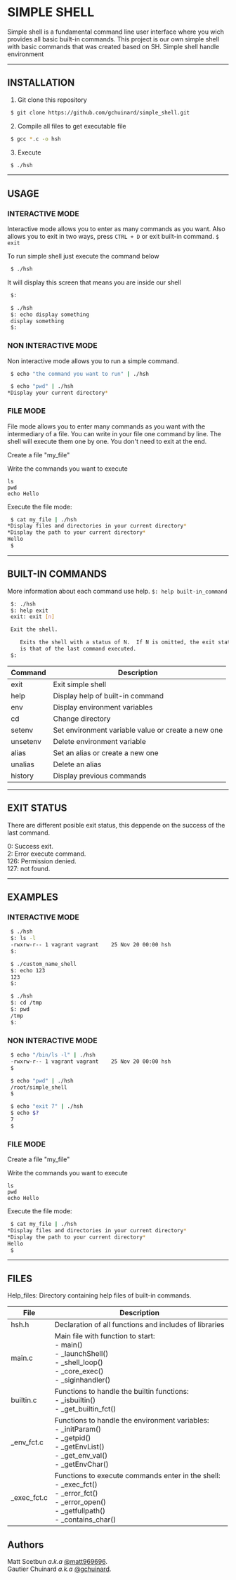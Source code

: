 # SIMPLE SHELL

Simple shell is a fundamental command line user interface where you wich provides all basic built-in commands.
This project is our own simple shell with basic commands that was created based on SH. Simple shell handle environment

-----
## INSTALLATION

1. Git clone this repository

```bash
 $ git clone https://github.com/gchuinard/simple_shell.git
```

2. Compile all files to get executable file

```bash
 $ gcc *.c -o hsh
```

3. Execute

```bash
 $ ./hsh
```

-----
## USAGE

### INTERACTIVE MODE

Interactive mode allows you to enter as many commands as you want.
Also allows you to exit in two ways, press ```CTRL + D``` or
exit built-in command. ```$ exit ```

To run simple shell just execute the command below

```bash
 $ ./hsh
```

It will display this screen that means you are inside our shell
```bash
 $:
```
```bash
 $ ./hsh
 $: echo display something
 display something
 $:
```

### NON INTERACTIVE MODE

Non interactive mode allows you to run a simple command.

```bash
 $ echo "the command you want to run" | ./hsh
```

```bash
 $ echo "pwd" | ./hsh
*Display your current directory*
```

### FILE MODE

File mode allows you to enter many commands as you want with the intermediary of a file. You can write in your file one command by line. The shell will execute them one by one. You don't need to exit at the end.

Create a file "my\_file"

Write the commands you want to execute
```
ls
pwd
echo Hello
```

Execute the file mode:
```bash
 $ cat my_file | ./hsh
*Display files and directories in your current directory*
*Display the path to your current directory*
Hello
 $
```

-----
## BUILT-IN COMMANDS

More information about each command use help. ```$: help built-in_command```


```bash
 $: ./hsh
 $: help exit
 exit: exit [n]

 Exit the shell.

    Exits the shell with a status of N.  If N is omitted, the exit status
    is that of the last command executed.
 $:
```

| Command | Description  |
| ------- | --- |
| exit | Exit simple shell|
| help | Display help of built-in command |
| env | Display environment variables |
| cd | Change directory |
| setenv | Set environment variable value or create a new one |
| unsetenv | Delete environment variable |
| alias | Set an alias or create a new one |
| unalias | Delete an alias |
| history | Display previous commands |

-----
## EXIT STATUS

There are different posible exit status, this deppende on the success of the last command.

0: Success exit.<br>
2: Error execute command. <br>
126: Permission denied.<br>
127: not found.


-----
## EXAMPLES

### INTERACTIVE MODE

```bash
 $ ./hsh
 $: ls -l
 -rwxrw-r-- 1 vagrant vagrant    25 Nov 20 00:00 hsh
 $:
```
```bash
 $ ./custom_name_shell
 $: echo 123
 123
 $:
```

```bash
 $ ./hsh
 $: cd /tmp
 $: pwd
 /tmp
 $:
```

### NON INTERACTIVE MODE

```bash
 $ echo "/bin/ls -l" | ./hsh
 -rwxrw-r-- 1 vagrant vagrant    25 Nov 20 00:00 hsh
 $
 ```
```bash
 $ echo "pwd" | ./hsh
 /root/simple_shell
 $
```

```bash
 $ echo "exit 7" | ./hsh
 $ echo $?
 7
 $
```

### FILE MODE

Create a file "my\_file"

Write the commands you want to execute
```
ls
pwd
echo Hello
```

Execute the file mode:
```bash
 $ cat my_file | ./hsh
*Display files and directories in your current directory*
*Display the path to your current directory*
Hello
 $
```
-----
## FILES


Help_files: Directory containing help files of built-in commands.

| File | Description  |
| ------- | --- |
| hsh.h | Declaration of all functions and includes of libraries|
| main.c | Main file with function to start: <br> - main() <br> - \_launchShell() <br> - \_shell\_loop() <br> - \_core\_exec() <br> - \_siginhandler()  |
| builtin.c | Functions to handle the builtin functions: <br> - \_isbuiltin() <br> - \_get_builtin_fct() |
| \_env_fct.c | Functions to handle the environment variables: <br> - \_initParam() <br> - \_getpid() <br> - \_getEnvList() <br> - \_get_env_val() <br> - \_getEnvChar()  |
| \_exec_fct.c | Functions to execute commands enter in the shell: <br> - \_exec_fct() <br> - \_error_fct() <br> - \_error_open() <br> - \_getfullpath() <br> - \_contains_char()  |

## Authors

Matt Scetbun *a.k.a* [@matt969696](https://github.com/matt969696 "The best bro for coding a project <3"). <br>
Gautier Chuinard *a.k.a* [@gchuinard](https://github.com/gchuinard "Just me :D").
